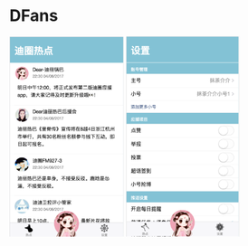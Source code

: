 # DFans


<img src="https://github.com/jojoxiaojing/DFans/blob/master/image2.png" width="40%">


<img src="https://github.com/jojoxiaojing/DFans/blob/master/image1.png" width="40%">
